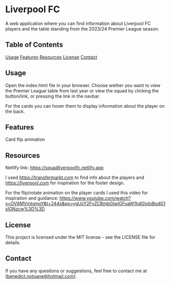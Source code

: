 # Liverpool FC

A web application where you can find information about Liverpool FC players and the table standing from the 2023/24 Premier League season.

## Table of Contents

[Usage](#usage)
[Features](#features)
[Resources](#resources)
[License](#license)
[Contact](#contact)

## Usage

Open the index.html file in your browser.
Choose wether you want to view the Premier League table from last year or view the squad by clicking the button/link, or pressing the link in the navbar.

For the cards you can hover them to display information about the player on the back.

## Features

Card flip animation

## Resources

Netlify link:
https://squadliverpoolfc.netlify.app

I used https://transfermarkt.com to find info about the players and https://liverpool.com for inspiration for the footer design.

For the flip/rotate animation on the player cards I used this video for inspiration and guidance:
https://www.youtube.com/watch?v=OV8MVmtgmoY&t=244s&pp=ygUcY2FyZCBmbGlwIGFuaW1hdGlvbiBodG1sIGNzcw%3D%3D

## License

This project is licensed under the MIT license - see the LICENSE file for details.

## Contact

If you have any questions or suggestions, feel free to contact me at [benedict.notoane@hotmail.com].
